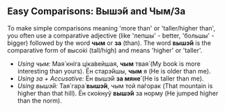 ## Easy Comparisons: Вышэ́й and Чым/За

To make simple comparisons meaning 'more than' or 'taller/higher than', you often use a comparative adjective (like 'лепшы' - better, 'большы' - bigger) followed by the word __чым__ or __за__ (than). The word __вышэ́й__ is the comparative form of высо́кі (tall/high) and means 'higher' or 'taller'.

*   _Using чым:_ Мая́ кнíга ціка́вейшая, __чым__ твая́ (My book is more interesting than yours). Ён старэ́йшы, __чым__ я (He is older than me).
*   _Using за + Accusative:_ Ён вышэ́й __за мяне́__ (He is taller than me).
*   _Using вышэ́й:_ Тая́ гара́ __вышэ́й__, чым той па́горак (That mountain is higher than that hill). Ён ско́кнуў __вышэ́й__ за норму (He jumped higher than the norm).